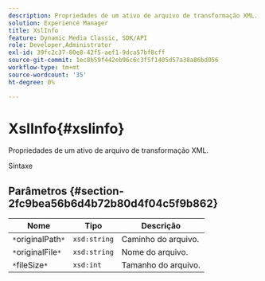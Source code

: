 ```yaml
---
description: Propriedades de um ativo de arquivo de transformação XML.
solution: Experience Manager
title: XslInfo
feature: Dynamic Media Classic, SDK/API
role: Developer,Administrator
exl-id: 39fc2c37-80e8-42f5-aef1-9dca57bf8cff
source-git-commit: 1ec8b59f442eb96c6c3f5f1405d57a38a86bd056
workflow-type: tm+mt
source-wordcount: '35'
ht-degree: 0%

---
```


# XslInfo{#xslinfo}

Propriedades de um ativo de arquivo de transformação XML.

Sintaxe

## Parâmetros {#section-2fc9bea56b6d4b72b80d4f04c5f9b862}

| Nome | Tipo | Descrição |
|---|---|---|
| `*`originalPath`*` | `xsd:string` | Caminho do arquivo. |
| `*`originalFile`*` | `xsd:string` | Nome do arquivo. |
| `*`fileSize`*` | `xsd:int` | Tamanho do arquivo. |
